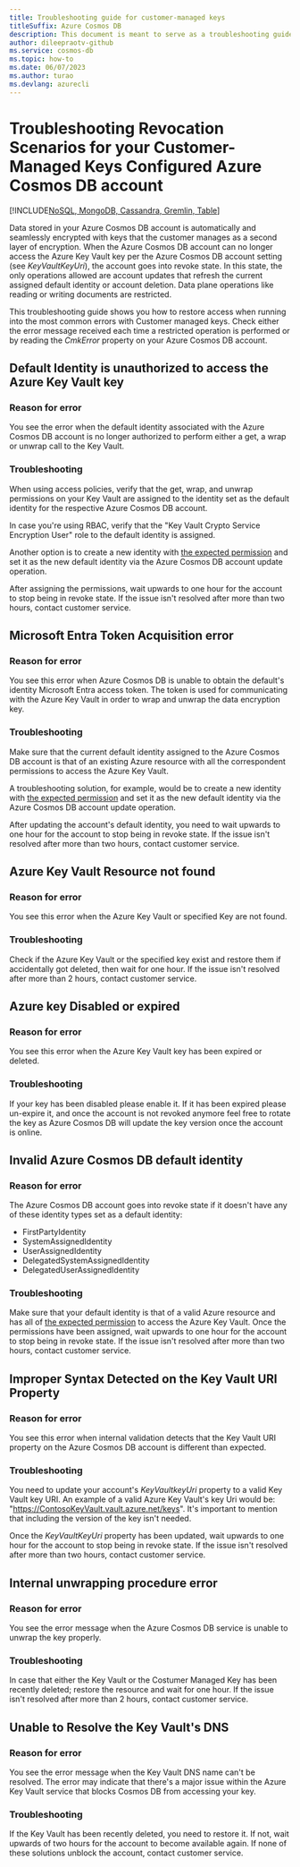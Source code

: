 ```yaml
---
title: Troubleshooting guide for customer-managed keys
titleSuffix: Azure Cosmos DB
description: This document is meant to serve as a troubleshooting guide for Cosmos DB CMK accounts that have gone into revoked state
author: dileepraotv-github
ms.service: cosmos-db
ms.topic: how-to
ms.date: 06/07/2023
ms.author: turao
ms.devlang: azurecli
---
```


# Troubleshooting Revocation Scenarios for your Customer-Managed Keys Configured Azure Cosmos DB account 

[!INCLUDE[NoSQL, MongoDB, Cassandra, Gremlin, Table](includes/appliesto-nosql-mongodb-cassandra-gremlin-table.md)]

Data stored in your Azure Cosmos DB account is automatically and seamlessly encrypted with keys that the customer manages as a second layer of encryption. When the Azure Cosmos DB account can no longer access the Azure Key Vault key per the Azure Cosmos DB account setting (see _KeyVaultKeyUri_), the account goes into revoke state. In this state, the only operations allowed are account updates that refresh the current assigned default identity or account deletion. Data plane operations like reading or writing documents are restricted. 

This troubleshooting guide shows you how to restore access when running into the most common errors with Customer managed keys. Check either the error message received each time a restricted operation is performed or by reading the _CmkError_ property on your Azure Cosmos DB account. 

## Default Identity is unauthorized to access the Azure Key Vault key 

### Reason for error

You see the error when the default identity associated with the Azure Cosmos DB account is no longer authorized to perform either a get, a wrap or unwrap call to the Key Vault. 

### Troubleshooting 

When using access policies, verify that the get, wrap, and unwrap permissions on your Key Vault are assigned to the identity set as the default identity for the respective Azure Cosmos DB account. 

In case you're using RBAC, verify that the "Key Vault Crypto Service Encryption User" role to the default identity is assigned. 

Another option is to create a new identity with [the expected permission](./how-to-setup-customer-managed-keys.md) and set it as the new default identity via the Azure Cosmos DB account update operation. 

After assigning the permissions, wait upwards to one hour for the account to stop being in revoke state. If the issue isn't resolved after more than two hours, contact customer service. 

<a name='azure-active-directory-token-acquisition-error'></a>

## Microsoft Entra Token Acquisition error 

### Reason for error 

You see this error when Azure Cosmos DB is unable to obtain the default's identity Microsoft Entra access token. The token is used for communicating with the Azure Key Vault in order to wrap and unwrap the data encryption key. 

### Troubleshooting 

Make sure that the current default identity assigned to the Azure Cosmos DB account is that of an existing Azure resource with all the correspondent permissions to access the Azure Key Vault. 

A troubleshooting solution, for example, would be to create a new identity with [the expected permission](./how-to-setup-customer-managed-keys.md) and set it as the new default identity via the Azure Cosmos DB account update operation. 

After updating the account's default identity, you need to wait upwards to one hour for the account to stop being in revoke state. If the issue isn't resolved after more than two hours, contact customer service. 

## Azure Key Vault Resource not found 

### Reason for error 

You see this error when the Azure Key Vault or specified Key are not found. 

### Troubleshooting 

Check if the Azure Key Vault or the specified key exist and restore them if accidentally got deleted, then wait for one hour. If the issue isn't resolved after more than 2 hours, contact customer service. 

## Azure key Disabled or expired 

### Reason for error 

You see this error when the Azure Key Vault key has been expired or deleted.

### Troubleshooting 

If your key has been disabled please enable it. If it has been expired please un-expire it, and once the account is not revoked anymore feel free to rotate the key as Azure Cosmos DB will update the key version once the account is online.

## Invalid Azure Cosmos DB default identity 

### Reason for error 

The Azure Cosmos DB account goes into revoke state if it doesn't have any of these identity types set as a default identity: 

- FirstPartyIdentity 
- SystemAssignedIdentity 
- UserAssignedIdentity 
- DelegatedSystemAssignedIdentity 
- DelegatedUserAssignedIdentity 

### Troubleshooting 

Make sure that your default identity is that of a valid Azure resource and has all of [the expected permission](./how-to-setup-customer-managed-keys.md) to access the Azure Key Vault. Once the permissions have been assigned, wait upwards to one hour for the account to stop being in revoke state. If the issue isn't resolved after more than two hours, contact customer service. 

## Improper Syntax Detected on the Key Vault URI Property

### Reason for error

You see this error when internal validation detects that the Key Vault URI property on the Azure Cosmos DB account is different than expected. 

### Troubleshooting 

You need to update your account's _KeyVaultkeyUri_ property to a valid Key Vault key URI. An example of a valid Azure Key Vault's key Uri would be: "https://ContosoKeyVault.vault.azure.net/keys". It's important to mention that including the version of the key isn't needed.  

Once the _KeyVaultKeyUri_ property has been updated, wait upwards to one hour for the account to stop being in revoke state. If the issue isn't resolved after more than two hours, contact customer service. 

## Internal unwrapping procedure error 

### Reason for error 

You see the error message when the Azure Cosmos DB service is unable to unwrap the key properly. 

### Troubleshooting 

In case that either the Key Vault or the Costumer Managed Key has been recently deleted; restore the resource and wait for one hour. If the issue isn't resolved after more than 2 hours, contact customer service. 

## Unable to Resolve the Key Vault's DNS 

### Reason for error

You see the error message when the Key Vault DNS name can't be resolved. The error may indicate that there's a major issue within the Azure Key Vault service that blocks Cosmos DB from accessing your key. 

### Troubleshooting 

If the Key Vault has been recently deleted, you need to restore it. If not, wait upwards of two hours for the account to become available again. If none of these solutions unblock the account, contact customer service. 
